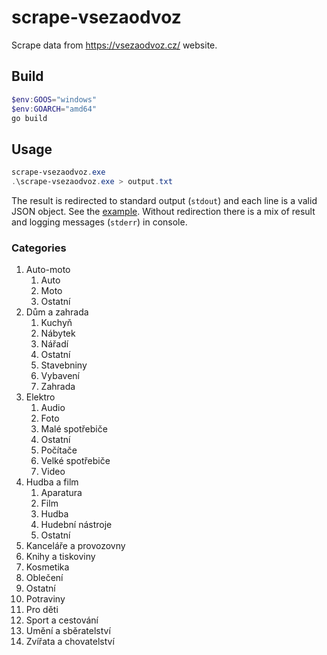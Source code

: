 # scrape-vsezaodvoz

Scrape data from https://vsezaodvoz.cz/ website.

## Build

```powershell
$env:GOOS="windows"
$env:GOARCH="amd64"
go build
```

## Usage

```powershell
scrape-vsezaodvoz.exe
.\scrape-vsezaodvoz.exe > output.txt
```

The result is redirected to standard output (`stdout`) and each line is a valid JSON object. See the [example](./output.txt). Without redirection there is a mix of result and logging messages (`stderr`) in console.

### Categories

1. Auto-moto
    1. Auto
    2. Moto
    3. Ostatní
2. Dům a zahrada
    1. Kuchyň
    2. Nábytek
    3. Nářadí
    4. Ostatní
    5. Stavebniny
    6. Vybavení
    7. Zahrada
3. Elektro
    1. Audio
    2. Foto
    3. Malé spotřebiče
    4. Ostatní
    5. Počítače
    6. Velké spotřebiče
    7. Video
4. Hudba a film
    1. Aparatura
    2. Film
    3. Hudba
    4. Hudební nástroje
    5. Ostatní
5. Kanceláře a provozovny
6. Knihy a tiskoviny
7. Kosmetika
8. Oblečení
9. Ostatní
10. Potraviny
11. Pro děti
12. Sport a cestování
13. Umění a sběratelství
14.  Zvířata a chovatelství
